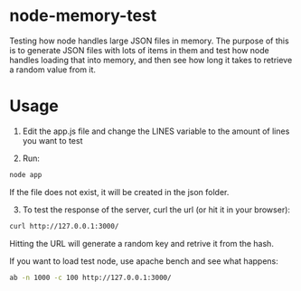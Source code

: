 node-memory-test
================

Testing how node handles large JSON files in memory. The purpose of this is to generate JSON files with lots of items in them and test how node handles loading that into memory, and then see how long it takes to retrieve a random value from it.

Usage
=====

1) Edit the app.js file and change the LINES variable to the amount of lines you want to test

2) Run:
```javascript
node app
```

If the file does not exist, it will be created in the json folder.

3) To test the response of the server, curl the url (or hit it in your browser):
```bash
curl http://127.0.0.1:3000/
```

Hitting the URL will generate a random key and retrive it from the hash.

If you want to load test node, use apache bench and see what happens:
```bash
ab -n 1000 -c 100 http://127.0.0.1:3000/
```